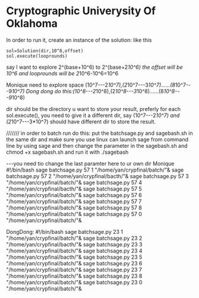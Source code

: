 # Cryptographic Univerysity Of Oklahoma 
In order to run it, create an instance of the solution:
like this 
```
sol=Solution(dir,10^8,offset)
sol.execute(looprounds)
```
say I want to explore 2^(base+10^6) to 2^(base+2*10^6)
the offset will be 10^6
and looprounds will be 2*10^6-10^6=10^6


Monique need to explore space (10^7---2*10^7),(2*10^7---3*10^7)......(8*10^7---9*10^7)
Dong dong do this:(10^8---2*10^8),(2*10^8---3*10^8)......(8*10^8---9*10^8)

dir should be the directory u want to store your result, preferly for each sol.execute(), you need to give it a different dir,
say (10^7---2*10^7) and (2*10^7---3*10^7) should have different dir to store the result.



///////
in order to batch run do this:
put the batchsage.py
and sagebash.sh in the same dir and make sure you use linux can launch sage from command line by using sage
and then change the parameter in the sagebash.sh and 
chmod +x sagebash.sh
and run it with ./sagebash

---you need tio change the last paramter here to ur own dir
Monique
#!/bin/bash
sage batchsage.py 57 1 "/home/yan/crypfinal/batch/"&
sage batchsage.py 57 2 "/home/yan/crypfinal/bacth/"&
sage batchsage.py 57 3 "/home/yan/crypfinal/batch/"&
sage batchsage.py 57 4 "/home/yan/crypfinal/bacth/"&
sage batchsage.py 57 5 "/home/yan/crypfinal/batch/"&
sage batchsage.py 57 6 "/home/yan/crypfinal/batch/"&
sage batchsage.py 57 7 "/home/yan/crypfinal/batch/"&
sage batchsage.py 57 8 "/home/yan/crypfinal/batch/"&
sage batchsage.py 57 0 "/home/yan/crypfinal/batch/"&


DongDong:
#!/bin/bash
sage batchsage.py 23 1 "/home/yan/crypfinal/batch/"&
sage batchsage.py 23 2 "/home/yan/crypfinal/bacth/"&
sage batchsage.py 23 3 "/home/yan/crypfinal/batch/"&
sage batchsage.py 23 4 "/home/yan/crypfinal/bacth/"&
sage batchsage.py 23 5 "/home/yan/crypfinal/batch/"&
sage batchsage.py 23 6 "/home/yan/crypfinal/batch/"&
sage batchsage.py 23 7 "/home/yan/crypfinal/batch/"&
sage batchsage.py 23 8 "/home/yan/crypfinal/batch/"&
sage batchsage.py 23 0 "/home/yan/crypfinal/batch/"&
